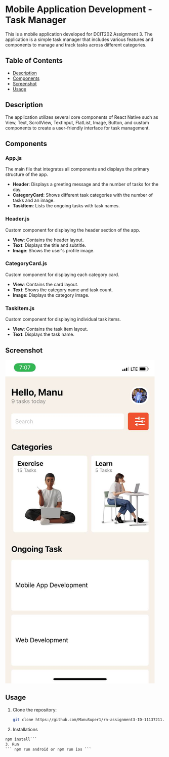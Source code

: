 # Mobile Application Development - Task Manager

This is a mobile application developed for DCIT202 Assignment 3. The application is a simple task manager that includes various features and components to manage and track tasks across different categories.

## Table of Contents

- [Description](#description)
- [Components](#components)
- [Screenshot](#screenshot)
- [Usage](#usage)

## Description

The application utilizes several core components of React Native such as View, Text, ScrollView, TextInput, FlatList, Image, Button, and custom components to create a user-friendly interface for task management.

## Components

### App.js

The main file that integrates all components and displays the primary structure of the app.

- **Header**: Displays a greeting message and the number of tasks for the day.
- **CategoryCard**: Shows different task categories with the number of tasks and an image.
- **TaskItem**: Lists the ongoing tasks with task names.

### Header.js

Custom component for displaying the header section of the app.

- **View**: Contains the header layout.
- **Text**: Displays the title and subtitle.
- **Image**: Shows the user's profile image.

### CategoryCard.js

Custom component for displaying each category card.

- **View**: Contains the card layout.
- **Text**: Shows the category name and task count.
- **Image**: Displays the category image.

### TaskItem.js

Custom component for displaying individual task items.

- **View**: Contains the task item layout.
- **Text**: Displays the task name.

## Screenshot

![App Screenshot](assets/app_interface.png)

## Usage

1. Clone the repository:

   ````bash
   git clone https://github.com/ManuSuper1/rn-assignment3-ID-11137211.git```

   ````

2. Installations

````cd rn-assignment3-ID-11137211
npm install```
3. Run
``` npm run android or npm run ios ```
````
